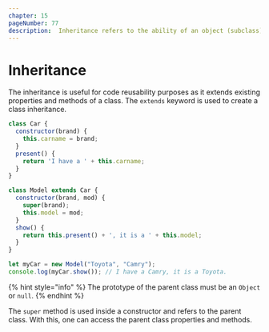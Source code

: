 ```yaml
---
chapter: 15
pageNumber: 77
description:  Inheritance refers to the ability of an object (subclass) to inherit properties and methods from another object (superclass). JavaScript supports prototypal inheritance, which means that objects can inherit properties and methods directly from other objects, known as prototypes.
---
```

# Inheritance

The inheritance is useful for code reusability purposes as it extends existing properties and methods of a class. The `extends` keyword is used to create a class inheritance. &#x20;

```javascript
class Car {
  constructor(brand) {
    this.carname = brand;
  }
  present() {
    return 'I have a ' + this.carname;
  }
}

class Model extends Car {
  constructor(brand, mod) {
    super(brand);
    this.model = mod;
  }
  show() {
    return this.present() + ', it is a ' + this.model;
  }
}

let myCar = new Model("Toyota", "Camry");
console.log(myCar.show()); // I have a Camry, it is a Toyota.
```

{% hint style="info" %}
The prototype of the parent class must be an `Object` or `null`.&#x20;
{% endhint %}

The `super` method is used inside a constructor and refers to the parent class. With this, one can access the parent class properties and methods.

